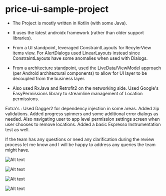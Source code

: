 # price-ui-sample-project

* The Project is mostly written in Kotlin (with some Java).
* It uses the latest androidx framework (rather than older support libraries).
* From a UI standpoint, leveraged ConstraintLayouts for RecylerView items view. For AlertDialogs used LinearLayouts instead since ConstraintLayouts have some anomalies when used with Dialogs.

* From a architecture standpoint, used the LiveData/ViewModel approach (per Android architectural components) to allow for UI layer to be decoupled from the business layer. 

* Also used RxJava and Retrofit2 on the networking side. Used Google's EasyPermissions library to streamline management of Location permissions.

Extra's : Used Dagger2 for dependency injection in some areas. Added zip validations. Added progress spinners and some additional error dialogs as needed. Also navigating user to app level permission settings screen when user chooses to remove locations. Added a basic Espresso Instrumentation test as well.

If the team has any questions or need any clarification during the review process let me know and I will be happy to address any queries the team might have.

![Alt text](./device-2019-12-16-223535.png?raw=true "Optional Title")

![Alt text](./device-2019-12-16-224534.png?raw=true "Optional Title")

![Alt text](./device-2019-12-16-224609.png?raw=true "Optional Title")

![Alt text](./device-2019-12-16-224736.png?raw=true "Optional Title")

